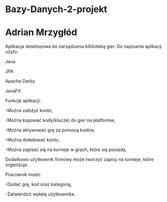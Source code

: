 # Bazy-Danych-2-projekt
# Adrian Mrzygłód


Aplikacja desktopowa do zarządzania biblioteką gier. Do napisania 
aplikacji użyto:

Java

JPA

Apache Derby

JavaFX

Funkcje aplikacji:

-Można założyć konto,

-Można kupować kody(klucze) do gier na platformie,

-Można aktywować grę za pomocą kodów,

-Można doładować konto,

-Można zapisać się na turnieje w grach, które się posiada,

Dodatkowo użytkownik firmowy może tworzyć zapisy na 
turnieje, które organizuje.

Pracownik może:

-Dodać grę, kod oraz kategorię,

-Zatwierdzić wpłatę użytkownika.

